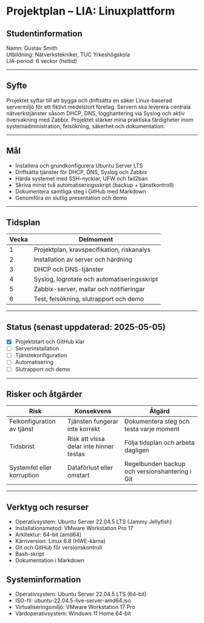 # Projektplan – LIA: Linuxplattform

## Studentinformation

Namn: Gustav Smith  
Utbildning: Nätverkstekniker, TUC Yrkeshögskola  
LIA-period: 6 veckor (heltid)

---

## Syfte

Projektet syftar till att bygga och driftsätta en säker Linux-baserad servermiljö för ett fiktivt medelstort företag. Servern ska leverera centrala nätverkstjänster såsom DHCP, DNS, logghantering via Syslog och aktiv övervakning med Zabbix. Projektet stärker mina praktiska färdigheter inom systemadministration, felsökning, säkerhet och dokumentation.

---

## Mål

- Installera och grundkonfigurera Ubuntu Server LTS  
- Driftsätta tjänster för DHCP, DNS, Syslog och Zabbix  
- Härda systemet med SSH-nycklar, UFW och fail2ban  
- Skriva minst två automatiseringsskript (backup + tjänstkontroll)  
- Dokumentera samtliga steg i GitHub med Markdown  
- Genomföra en slutlig presentation och demo  

---

## Tidsplan

| Vecka | Delmoment |
|-------|-----------|
| 1     | Projektplan, kravspecifikation, riskanalys |
| 2     | Installation av server och härdning |
| 3     | DHCP och DNS-tjänster |
| 4     | Syslog, logrotate och automatiseringsskript |
| 5     | Zabbix-server, mallar och notifieringar |
| 6     | Test, felsökning, slutrapport och demo |

---

## Status (senast uppdaterad: 2025-05-05)

- [x] Projektstart och GitHub klar  
- [ ] Serverinstallation  
- [ ] Tjänstekonfiguration  
- [ ] Automatisering  
- [ ] Slutrapport och demo  

---

## Risker och åtgärder

| Risk                        | Konsekvens                            | Åtgärd                                               |
|-----------------------------|----------------------------------------|------------------------------------------------------|
| Felkonfiguration av tjänst  | Tjänsten fungerar inte korrekt         | Dokumentera steg och testa varje moment             |
| Tidsbrist                   | Risk att vissa delar inte hinner testas | Följa tidsplan och arbeta dagligen                 |
| Systemfel eller korruption | Dataförlust eller omstart              | Regelbunden backup och versionshantering i Git     |

---

## Verktyg och resurser

- Operativsystem: Ubuntu Server 22.04.5 LTS (Jammy Jellyfish) 
- Installationsmetod: VMware Workstation Pro 17
- Arkitektur: 64-bit (amd64)
- Kärnversion: Linux 6.8 (HWE-kärna)
- Git och GitHub för versionskontroll  
- Bash-skript  
- Dokumentation i Markdown

## Systeminformation

- Operativsystem: Ubuntu Server 22.04.5 LTS (64-bit)
- ISO-fil: ubuntu-22.04.5-live-server-amd64.iso
- Virtualiseringsmiljö: VMware Workstation 17 Pro
- Värdoperativsystem: Windows 11 Home 64-bit

